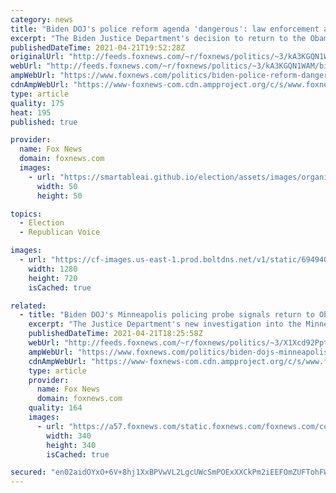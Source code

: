 ```yaml
---
category: news
title: "Biden DOJ's police reform agenda 'dangerous': law enforcement advocates"
excerpt: "The Biden Justice Department's decision to return to the Obama administration’s heavy use of consent decrees is being criticized by law enforcement officials and advocates who fear it will handicap police and erode community-police relations."
publishedDateTime: 2021-04-21T19:52:28Z
originalUrl: "http://feeds.foxnews.com/~r/foxnews/politics/~3/kA3KGQN1WAM/biden-police-reform-dangerous-law-enforcement-advocates-say"
webUrl: "http://feeds.foxnews.com/~r/foxnews/politics/~3/kA3KGQN1WAM/biden-police-reform-dangerous-law-enforcement-advocates-say"
ampWebUrl: "https://www.foxnews.com/politics/biden-police-reform-dangerous-law-enforcement-advocates-say.amp"
cdnAmpWebUrl: "https://www-foxnews-com.cdn.ampproject.org/c/s/www.foxnews.com/politics/biden-police-reform-dangerous-law-enforcement-advocates-say.amp"
type: article
quality: 175
heat: 195
published: true

provider:
  name: Fox News
  domain: foxnews.com
  images:
    - url: "https://smartableai.github.io/election/assets/images/organizations/foxnews.com-50x50.jpg"
      width: 50
      height: 50

topics:
  - Election
  - Republican Voice

images:
  - url: "https://cf-images.us-east-1.prod.boltdns.net/v1/static/694940094001/e7a99bcd-a967-4c58-b1a9-9628b69255c9/e340ddad-00f7-4953-842b-bef590b03c64/1280x720/match/image.jpg"
    width: 1280
    height: 720
    isCached: true

related:
  - title: "Biden DOJ's Minneapolis policing probe signals return to Obama-era crusade for police reform"
    excerpt: "The Justice Department's new investigation into the Minneapolis Police Department will look into the ongoing practices and examine possible legal violations, reminiscent of past probes under the Obama administration."
    publishedDateTime: 2021-04-21T18:25:58Z
    webUrl: "http://feeds.foxnews.com/~r/foxnews/politics/~3/X1Xcd92Pptg/biden-dojs-minneapolis-policing-probe-signals-return-to-obama-era-crusade-for-police-reform"
    ampWebUrl: "https://www.foxnews.com/politics/biden-dojs-minneapolis-policing-probe-signals-return-to-obama-era-crusade-for-police-reform.amp"
    cdnAmpWebUrl: "https://www-foxnews-com.cdn.ampproject.org/c/s/www.foxnews.com/politics/biden-dojs-minneapolis-policing-probe-signals-return-to-obama-era-crusade-for-police-reform.amp"
    type: article
    provider:
      name: Fox News
      domain: foxnews.com
    quality: 164
    images:
      - url: "https://a57.foxnews.com/static.foxnews.com/foxnews.com/content/uploads/2021/03/340/340/RonnBlitzerHeadshot.jpg?ve=1&tl=1"
        width: 340
        height: 340
        isCached: true

secured: "en02aidOYxO+6V+8hj1XxBPVwVL2LgcUWcSmPOExXXCkPm2iEEFOmZUFTohFW77pauJQKDUaWdeRhbACI4hsaztYjZ/e2WF3D7exkuKS+3TMrXEa+zlWsInhhCj155higtLCwd2lQpwHr/uXLKG7yDvol6G4UnncVcu31+r36Udp9exmPAjph9vHI9kSdJS9IcycrPZ8LjF335icg8dyYnPjQOhzJtdIABTvFHIlsjfmcnIAWmXvh4cgcvqeiptgxQEDWuRXRtR5TFyivoGdoiJmgI7eEEwCdjZU1bWDNWZmYhlWhCOKjDLJIYCNbYuf2Sg8nL6GzKg5oexLb1NErho1OdOTH6dnq2cRiL1yIIk=;PP+mFEjkvIvVsKQQCiC49A=="
---
```


